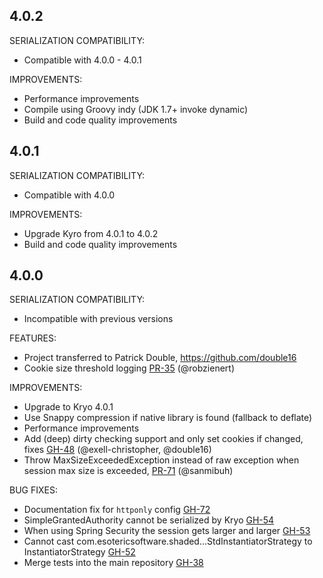 ## 4.0.2

SERIALIZATION COMPATIBILITY:

- Compatible with 4.0.0 - 4.0.1

IMPROVEMENTS:

- Performance improvements
- Compile using Groovy indy (JDK 1.7+ invoke dynamic)
- Build and code quality improvements
 
## 4.0.1

SERIALIZATION COMPATIBILITY:

- Compatible with 4.0.0

IMPROVEMENTS:

- Upgrade Kyro from 4.0.1 to 4.0.2
- Build and code quality improvements
 
## 4.0.0

SERIALIZATION COMPATIBILITY:

- Incompatible with previous versions

FEATURES:

- Project transferred to Patrick Double, https://github.com/double16
- Cookie size threshold logging [PR-35](https://github.com/benlucchesi/grails-cookie-session/pull/35) (@robzienert)

IMPROVEMENTS:

- Upgrade to Kryo 4.0.1
- Use Snappy compression if native library is found (fallback to deflate)
- Performance improvements
- Add (deep) dirty checking support and only set cookies if changed, fixes [GH-48](https://github.com/benlucchesi/grails-cookie-session/issues/48) (@exell-christopher, @double16)
- Throw MaxSizeExceededException instead of raw exception when session max size is exceeded, [PR-71](https://github.com/benlucchesi/grails-cookie-session/pull/71) (@sanmibuh)

BUG FIXES:

- Documentation fix for `httponly` config [GH-72](https://github.com/benlucchesi/grails-cookie-session/issues/72)
- SimpleGrantedAuthority cannot be serialized by Kryo [GH-54](https://github.com/benlucchesi/grails-cookie-session/issues/54)
- When using Spring Security the session gets larger and larger [GH-53](https://github.com/benlucchesi/grails-cookie-session/issues/53)
- Cannot cast com.esotericsoftware.shaded...StdInstantiatorStrategy to InstantiatorStrategy [GH-52](https://github.com/benlucchesi/grails-cookie-session/issues/52)
- Merge tests into the main repository [GH-38](https://github.com/benlucchesi/grails-cookie-session/issues/38)
